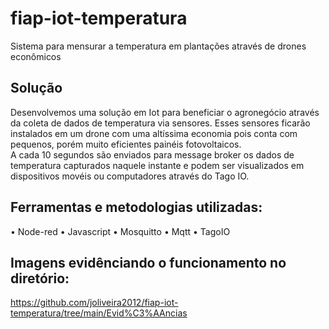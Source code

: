 # fiap-iot-temperatura
Sistema para mensurar a temperatura em plantações através de drones econômicos


## Solução
Desenvolvemos uma solução em Iot para beneficiar o agronegócio através da coleta de dados de temperatura via sensores. Esses sensores ficarão instalados em um drone com uma altíssima economia pois conta com pequenos, porém muito eficientes painéis fotovoltaicos.  
A cada 10 segundos são enviados para message broker os dados de temperatura capturados naquele instante e podem ser visualizados em dispositivos movéis ou computadores através do Tago IO. 

## Ferramentas e metodologias utilizadas:
•	Node-red
•	Javascript
•	Mosquitto
•	Mqtt
•	TagoIO

## Imagens evidênciando o funcionamento no diretório:
https://github.com/joliveira2012/fiap-iot-temperatura/tree/main/Evid%C3%AAncias
